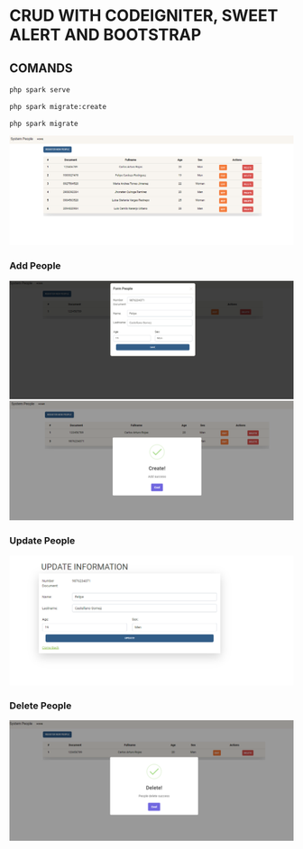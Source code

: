 # CRUD WITH CODEIGNITER, SWEET ALERT AND BOOTSTRAP

## COMANDS

```
php spark serve
```
```
php spark migrate:create
```
```
php spark migrate
```

![imageIndex](./imageIndex.png)

### Add People
![image1](./image1.png)
![image2](./image2.png)

### Update People
![image3](./image3.png)

### Delete People
![image4](./image4.png)

